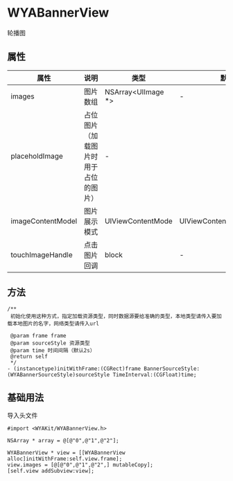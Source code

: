 # WYABannerView

轮播图

## 属性

属性 | 说明 | 类型 | 默认值
---|---|---|---
images|图片数组| NSArray<UIImage *>|-
placeholdImage|占位图片（加载图片时用于占位的图片）|-
imageContentModel|图片展示模式|UIViewContentMode|UIViewContentModeScaleToFill
touchImageHandle|点击图片回调|block|-

## 方法

```Object-C
/**
 初始化使用这种方式，指定加载资源类型，同时数据源要给准确的类型，本地类型请传入要加载本地图片的名字，网络类型请传入url

 @param frame frame
 @param sourceStyle 资源类型
 @param time 时间间隔（默认2s）
 @return self
 */
- (instancetype)initWithFrame:(CGRect)frame BannerSourceStyle:(WYABannerSourceStyle)sourceStyle TimeInterval:(CGFloat)time;
```

## 基础用法

导入头文件

```
#import <WYAKit/WYABannerView.h>
```

```object-C
NSArray * array = @[@"0",@"1",@"2"];
    
WYABannerView * view = [[WYABannerView alloc]initWithFrame:self.view.frame];
view.images = [@[@"0",@"1",@"2",] mutableCopy];
[self.view addSubview:view];
```


